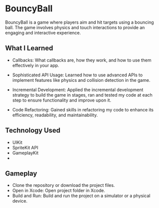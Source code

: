 # BouncyBall

BouncyBall is a game where players aim and hit targets using a bouncing ball. The game involves physics and touch interactions to provide an engaging and interactive experience.

## What I Learned
- Callbacks: What callbacks are, how they work, and how to use them effectively in your app.
  
- Sophisticated API Usage: Learned how to use advanced APIs to implement features like physics and collision detection in the game.

- Incremental Development: Applied the incremental development strategy to build the game in stages, ran and tested my code at each step to ensure functionality and improve upon it.

- Code Refactoring: Gained skills in refactoring my code to enhance its efficiency, readability, and maintainability.

## Technology Used
- UIKit
- SpriteKit API 
- GameplayKit
- 
## Gameplay
- Clone the repository or download the project files.
- Open in Xcode: Open project folder in Xcode.
- Build and Run: Build and run the project on a simulator or a physical device.
